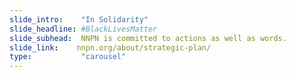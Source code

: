 ```yaml
---
slide_intro:    "In Solidarity"
slide_headline: #BlackLivesMatter
slide_subhead:  NNPN is committed to actions as well as words.
slide_link:    nnpn.org/about/strategic-plan/
type:           "carousel"
---
```

